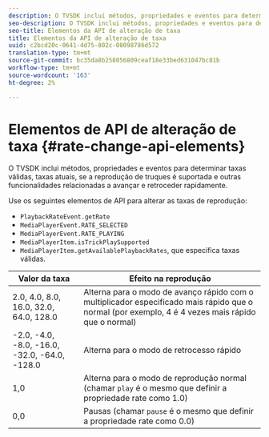 ```yaml
---
description: O TVSDK inclui métodos, propriedades e eventos para determinar taxas válidas, taxas atuais, se a reprodução de truques é suportada e outras funcionalidades relacionadas a avançar e retroceder rapidamente.
seo-description: O TVSDK inclui métodos, propriedades e eventos para determinar taxas válidas, taxas atuais, se a reprodução de truques é suportada e outras funcionalidades relacionadas a avançar e retroceder rapidamente.
seo-title: Elementos da API de alteração de taxa
title: Elementos da API de alteração de taxa
uuid: c2bcd20c-0641-4d75-802c-08098786d572
translation-type: tm+mt
source-git-commit: bc35da8b258056809ceaf18e33bed631047bc81b
workflow-type: tm+mt
source-wordcount: '163'
ht-degree: 2%

---
```



# Elementos de API de alteração de taxa {#rate-change-api-elements}

O TVSDK inclui métodos, propriedades e eventos para determinar taxas válidas, taxas atuais, se a reprodução de truques é suportada e outras funcionalidades relacionadas a avançar e retroceder rapidamente.

<!--<a id="section_E5D37C71323947E2AED8B866D9835E31"></a>-->

Use os seguintes elementos de API para alterar as taxas de reprodução:

* `PlaybackRateEvent.getRate`
* `MediaPlayerEvent.RATE_SELECTED`
* `MediaPlayerEvent.RATE_PLAYING`
* `MediaPlayerItem.isTrickPlaySupported`
* `MediaPlayerItem.getAvailablePlaybackRates`, que especifica taxas válidas.

| **Valor da taxa** | **Efeito na reprodução** |
|---|---|
| 2.0, 4.0, 8.0, 16.0, 32.0, 64.0, 128.0 | Alterna para o modo de avanço rápido com o multiplicador especificado mais rápido que o normal (por exemplo, 4 é 4 vezes mais rápido que o normal) |
| -2.0, -4.0, -8.0, -16.0, -32.0, -64.0, -128.0 | Alterna para o modo de retrocesso rápido |
| 1,0 | Alterna para o modo de reprodução normal (chamar `play` é o mesmo que definir a propriedade rate como 1.0) |
| 0,0 | Pausas (chamar `pause` é o mesmo que definir a propriedade rate como 0.0) |